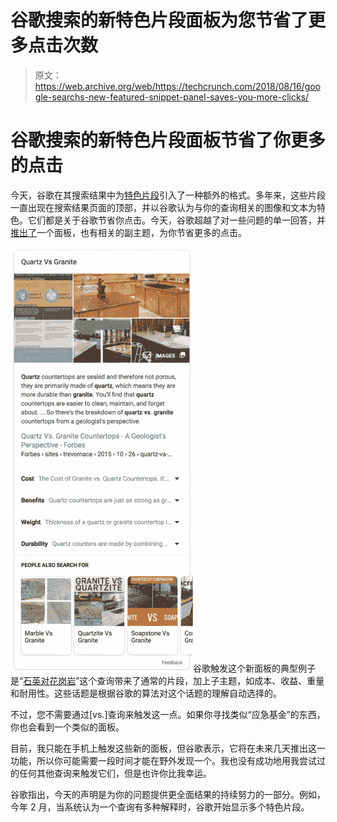 # 谷歌搜索的新特色片段面板为您节省了更多点击次数 

> 原文：<https://web.archive.org/web/https://techcrunch.com/2018/08/16/google-searchs-new-featured-snippet-panel-saves-you-more-clicks/>

# 谷歌搜索的新特色片段面板节省了你更多的点击

今天，谷歌在其搜索结果中为[特色片段](https://web.archive.org/web/20221210044120/https://www.blog.google/products/search/reintroduction-googles-featured-snippets/)引入了一种额外的格式。多年来，这些片段一直出现在搜索结果页面的顶部，并以谷歌认为与你的查询相关的图像和文本为特色。它们都是关于谷歌节省你点击。今天，谷歌超越了对一些问题的单一回答，并[推出了](https://web.archive.org/web/20221210044120/https://www.blog.google/products/search/helping-you-find-useful-information-fast-search/)一个面板，也有相关的副主题，为你节省更多的点击。

![](img/c3fc9646c32e019448e5b6b6a80f6313.png)谷歌触发这个新面板的典型例子是“[石英对花岗岩](https://web.archive.org/web/20221210044120/https://www.google.com/search?q=quartz+vs+granite)”这个查询带来了通常的片段，加上子主题，如成本、收益、重量和耐用性。这些话题是根据谷歌的算法对这个话题的理解自动选择的。

不过，您不需要通过[vs.]查询来触发这一点。如果你寻找类似“应急基金”的东西，你也会看到一个类似的面板。

目前，我只能在手机上触发这些新的面板，但谷歌表示，它将在未来几天推出这一功能，所以你可能需要一段时间才能在野外发现一个。我也没有成功地用我尝试过的任何其他查询来触发它们，但是也许你比我幸运。

谷歌指出，今天的声明是为你的问题提供更全面结果的持续努力的一部分。例如，今年 2 月，当系统认为一个查询有多种解释时，谷歌开始显示多个特色片段。
